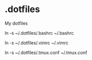 # .dotfiles
My dotfiles

ln -s ~/.dotfiles/.bashrc ~/.bashrc

ln -s ~/.dotfiles/.vimrc ~/.vimrc

ln -s ~/.dotfiles/.tmux.conf ~/.tmux.conf
